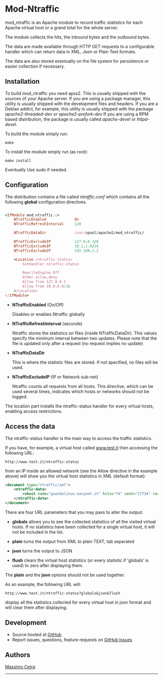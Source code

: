 Mod-Ntraffic
===================

mod_ntraffic is an Apache module to record traffic statistics for each Apache virtual host or a grand total for the whole server.

The module collects the hits, the inbound bytes and the outbound bytes.

The data are made available through HTTP GET requests to a configurable handler which can return data in XML, Json or Plain Text formats.

The data are also stored eventually on the file system for persistence or easier collection if necessary.


Installation
------------

To build mod_ntraffic you need apxs2.
This is usually shipped with the sources of your Apache server. If you are using a package manager, this utility is usually shipped
with the development files and headers.
If you are a Debian addict, for example, this utility is usually shipped with the package *apache2-threaded-dev* or *apache2-prefork-dev*
If you are using a RPM based distribution, the package is usually called *apache-devel* or *httpd-devel*.

To build the module simply run:

    make

To install the module simply run (as root):

    make install

Eventually Use sudo if needed.

Configuration
-------------

The distribution contains a file called *ntraffic.conf* which contains all the following **global** configuration directives.

```ruby

<IfModule mod_ntraffic.c>
    NTrafficEnabled             On
    NTrafficRefreshInterval     120

    NTrafficDataDir             /var/spool/apache2/mod_ntraffic/

    NTrafficExcludeIP           127.0.0.1/8
    NTrafficExcludeIP           10.1.1.0/24
    NTrafficExcludeIP           192.168.1.2

    <Location /ntraffic-status>
        SetHandler ntraffic-status

        RewriteEngine Off
        Order allow,deny
        Allow from 127.0.0.1
        Allow from 10.0.0.0/16
    </Location>
</IfModule>

```

- **NTrafficEnabled** (On/Off)

    Disables or enables Ntraffic globally

- **NTrafficRefreshInterval** (seconds)

    Ntraffic stores the statistics on files (inside NTrafficDataDir). This values specify
    the minimum interval between two updates.
    Please note that the file is updated only after a request (no request implies no update)

- **NTrafficDataDir**

    This is where the statistic files are stored. If not specified, no files will be used.

- **NTrafficExcludeIP** (IP or Network sub-net)

    Ntraffic counts all requests from all hosts. This directive, which can be used several times,
    indicates which hosts or networks should not be logged.


The location part installs the ntraffic-status handler for every virtual hosts, enabling access restrictions.


Access the data
---------------

The ntraffic-status handler is the main way to access the traffic statistics.

If you have, for example, a virtual host called www.test.it then accessing the following URL:

    http://www.test.it/ntraffic-status

from an IP inside an allowed network (see the Allow directive in the example above) will show you the virtual host statistics in XML (default format):

```XML
<document type="ntraffic/xml">
    <ntraffic-data>
        <vhost name="guendalinux.navynet.it" hits="74" sent="17734" recvd="15019" />
    </ntraffic-data>
</document>

```

There are four URL parameters that you may pass to alter the output:

- **globals** allows you to see the collected statistics of all the visited virtual hosts. If no statistics have been collected for a single virtual host, it will not be included in the list.

- **plain** turns the output from XML to plain TEXT, tab separated

- **json** turns the output to JSON

- **flush** clears the virtual host statistics (or every statistic if 'globals' is used) to zero after displaying them.


The **plain** and the **json** options should not be used together.

As an example, the following URL will:

    http://www.test.it/ntraffic-status?globals&json&flush

display all the statistics collected for every virtual host in json format and will clear them after displaying.



Development
------------

- Source hosted at [GitHub](https://github.com/ctrix/apache-mod-ntraffic)
- Report issues, questions, feature requests on [GitHub Issues](https://github.com/ctrix/apache-mod-ntraffic/issues)


Authors
-------

[Massimo Cetra](http://www.ctrix.it/)

* * *
